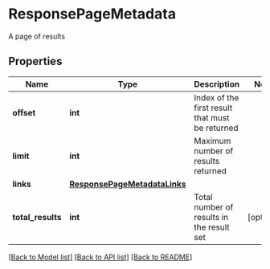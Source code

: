 # ResponsePageMetadata

A page of results
## Properties
Name | Type | Description | Notes
------------ | ------------- | ------------- | -------------
**offset** | **int** | Index of the first result that must be returned | 
**limit** | **int** | Maximum number of results returned | 
**links** | [**ResponsePageMetadataLinks**](ResponsePageMetadataLinks.md) |  | 
**total_results** | **int** | Total number of results in the result set | [optional] 

[[Back to Model list]](../README.md#documentation-for-models) [[Back to API list]](../README.md#documentation-for-api-endpoints) [[Back to README]](../README.md)


